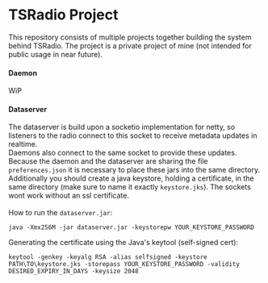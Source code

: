 # TSRadio Project
This repository consists of multiple projects together building the system behind TSRadio. The project is a private project of mine (not intended for public usage in near future).

#### Daemon
WiP

#### Dataserver
The dataserver is build upon a socketio implementation for netty, so listeners to the radio connect to this socket to receive metadata updates in realtime.\
Daemons also connect to the same socket to provide these updates.
Because the daemon and the dataserver are sharing the file ``preferences.json`` it is necessary to place these jars into the same directory.\
Additionally you should create a java keystore, holding a certificate, in the same directory (make sure to name it exactly ``keystore.jks``). The sockets wont work without an ssl certificate.\
 \
How to run the ``dataserver.jar``:
```
java -Xmx256M -jar dataserver.jar -keystorepw YOUR_KEYSTORE_PASSWORD
```
Generating the certificate using the Java's keytool (self-signed cert):
```
keytool -genkey -keyalg RSA -alias selfsigned -keystore PATH\TO\keystore.jks -storepass YOUR_KEYSTORE_PASSWORD -validity DESIRED_EXPIRY_IN_DAYS -keysize 2048
```
